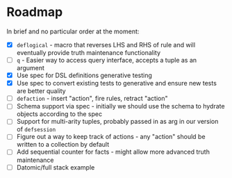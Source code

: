 # Roadmap

In brief and no particular order at the moment:
- [x] `deflogical` - macro that reverses LHS and RHS of rule and
will eventually provide truth maintenance functionality
- [ ] `q` - Easier way to access query interface, accepts a tuple as an argument
- [x] Use spec for DSL definitions generative testing 
- [x] Use spec to convert existing tests to generative and ensure new tests are better quality
- [ ] `defaction` - insert "action", fire rules, retract "action"
- [ ] Schema support via spec - initially we should use the schema to hydrate objects according to the spec
- [ ] Support for multi-arity tuples, probably passed in as arg in our version of `defsession`
- [ ] Figure out a way to keep track of actions - any "action" should be written to a collection by default
- [ ] Add sequential counter for facts - might allow more advanced truth maintenance
- [ ] Datomic/full stack example
